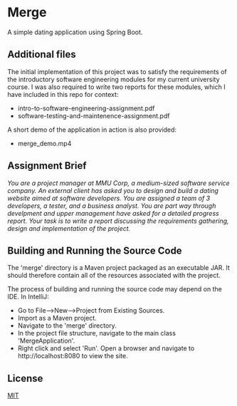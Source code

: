 # Merge

A simple dating application using Spring Boot. 

## Additional files

The initial implementation of this project was to satisfy the requirements of the introductory software engineering modules for my current university course. I was also required to write two reports for these modules, which I have included in this repo for context: 

- intro-to-software-engineering-assignment.pdf 
- software-testing-and-maintenence-assignment.pdf

A short demo of the application in action is also provided:

- merge_demo.mp4

## Assignment Brief

*You are a project manager at MMU Corp, a medium-sized software service company. An external client has asked you to
design and build a dating website aimed at software developers.  You are assigned a team of 3 developers, a tester, and a business analyst. You are part way through develpment and upper management have asked for a detailed progress report. Your task is to write a report discussing the requirements gathering, design and implementation of the project.*

## Building and Running the Source Code

The  'merge' directory is a Maven project packaged as an executable JAR. It should therefore contain all of the resources associated with the project.  
 
The process of building and running the source code may depend on the IDE. In IntelliJ: 

- Go to File-->New-->Project from Existing Sources. 
- Import as a Maven project.
- Navigate to the 'merge' directory.
- In the project file structure, navigate to the main class 'MergeApplication'.
- Right click and select 'Run'. Open a browser and navigate to http://localhost:8080 to view the site.

## License
[MIT](https://choosealicense.com/licenses/mit/)
